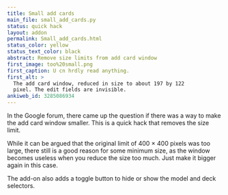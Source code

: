 ```yaml
---
title: Small add cards
main_file: small_add_cards.py
status: quick hack
layout: addon
permalink: Small_add_cards.html
status_color: yellow
status_text_color: black
abstract: Remove size limits from add card window
first_image: too%20small.png
first_caption: U cn hrdly read anything.
first_alt: >
  The add card window, reduced in size to about 197 by 122
  pixel. The edit fields are invisible.
ankiweb_id: 3285086934
---
```

In the Google forum, there came up the question if there was a way to
make the add card window smaller. This is a quick hack that removes
the size limit.

While it can be argued that the original limit of 400 &times; 400
pixels was too large, there still is a good reason for some minimum
size, as the window becomes useless when you reduce the size too
much. Just make it bigger again in this case.

The add-on also adds a toggle button to hide or show the model and
deck selectors.
